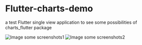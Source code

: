 # Flutter-charts-demo
a test Flutter single view application to see some possibilities of charts_flutter package

![Image some screenshots1](flutter-app/lib/assets/images/SC1.png)
![Image some screenshots2](https://drive.google.com/file/d/1FA1L4cSn5BFs6Wo0NZ2yjKaILnvZwPLF/view?usp=sharing)
